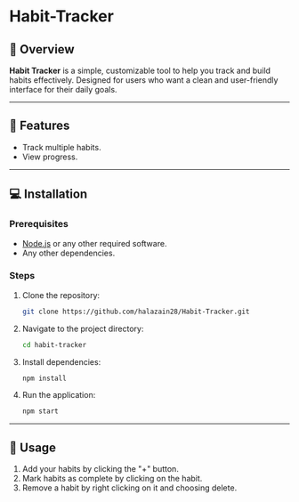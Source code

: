 # Habit-Tracker

## 📖 Overview
**Habit Tracker** is a simple, customizable tool to help you track and build habits effectively. Designed for users who want a clean and user-friendly interface for their daily goals.

---

## 💠 Features
- Track multiple habits.
- View progress.

---

## 💻 Installation

### Prerequisites
- [Node.js](https://nodejs.org/) or any other required software.
- Any other dependencies.

### Steps
1. Clone the repository:
   ```bash
   git clone https://github.com/halazain28/Habit-Tracker.git
   ```
2. Navigate to the project directory:
   ```bash
   cd habit-tracker
   ```
3. Install dependencies:
   ```bash
   npm install
   ```
4. Run the application:
   ```bash
   npm start
   ```

---

## 📒 Usage
1. Add your habits by clicking the "+" button.
2. Mark habits as complete by clicking on the habit.
3. Remove a habit by right clicking on it and choosing delete.
